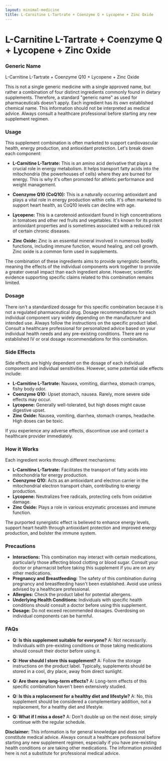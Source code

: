 ```yaml
---
layout: minimal-medicine
title: L-Carnitine L-Tartrate + Coenzyme Q + Lycopene + Zinc Oxide
---
```


# L-Carnitine L-Tartrate + Coenzyme Q + Lycopene + Zinc Oxide
### Generic Name
L-Carnitine L-Tartrate + Coenzyme Q10 + Lycopene + Zinc Oxide


This is not a single generic medicine with a single approved name, but rather a combination of four distinct ingredients commonly found in dietary supplements.  Therefore, a standard "generic name" as used for pharmaceuticals doesn't apply.  Each ingredient has its own established chemical name.  This information should not be interpreted as medical advice. Always consult a healthcare professional before starting any new supplement regimen.

### Usage

This supplement combination is often marketed to support cardiovascular health, energy production, and antioxidant protection. Let's break down each component:

* **L-Carnitine L-Tartrate:**  This is an amino acid derivative that plays a crucial role in energy metabolism. It helps transport fatty acids into the mitochondria (the powerhouses of cells) where they are burned for energy.  This is why it's often promoted for athletic performance and weight management.

* **Coenzyme Q10 (CoQ10):** This is a naturally occurring antioxidant and plays a vital role in energy production within cells. It's often marketed to support heart health, as CoQ10 levels can decline with age.

* **Lycopene:** This is a carotenoid antioxidant found in high concentrations in tomatoes and other red fruits and vegetables. It's known for its potent antioxidant properties and is sometimes associated with a reduced risk of certain chronic diseases.

* **Zinc Oxide:**  Zinc is an essential mineral involved in numerous bodily functions, including immune function, wound healing, and cell growth. Zinc oxide is a common form used in supplements.

The combination of these ingredients aims to provide synergistic benefits, meaning the effects of the individual components work together to provide a greater overall impact than each ingredient alone.  However, scientific evidence supporting specific claims related to this combination remains limited.

### Dosage

There isn't a standardized dosage for this specific combination because it is not a regulated pharmaceutical drug.  Dosage recommendations for each individual component vary widely depending on the manufacturer and intended use. Always follow the instructions on the specific product label.  Consult a healthcare professional for personalized advice based on your individual health needs and any pre-existing conditions.  There are no established IV or oral dosage recommendations for this combination.


### Side Effects

Side effects are highly dependent on the dosage of each individual component and individual sensitivities.  However, some potential side effects include:

* **L-Carnitine L-Tartrate:** Nausea, vomiting, diarrhea, stomach cramps, fishy body odor.
* **Coenzyme Q10:** Upset stomach, nausea.  Rarely, more severe side effects may occur.
* **Lycopene:** Generally well-tolerated, but high doses might cause digestive upset.
* **Zinc Oxide:** Nausea, vomiting, diarrhea, stomach cramps, headache.  High doses can be toxic.


If you experience any adverse effects, discontinue use and contact a healthcare provider immediately.


### How it Works

Each ingredient works through different mechanisms:

* **L-Carnitine L-Tartrate:** Facilitates the transport of fatty acids into mitochondria for energy production.
* **Coenzyme Q10:** Acts as an antioxidant and electron carrier in the mitochondrial electron transport chain, contributing to energy production.
* **Lycopene:** Neutralizes free radicals, protecting cells from oxidative damage.
* **Zinc Oxide:** Plays a role in various enzymatic processes and immune function.

The purported synergistic effect is believed to enhance energy levels, support heart health through antioxidant protection and improved energy production, and bolster the immune system.


### Precautions

* **Interactions:**  This combination may interact with certain medications, particularly those affecting blood clotting or blood sugar.  Consult your doctor or pharmacist before taking this supplement if you are on any other medications.
* **Pregnancy and Breastfeeding:**  The safety of this combination during pregnancy and breastfeeding hasn't been established.  Avoid use unless advised by a healthcare professional.
* **Allergies:** Check the product label for potential allergens.
* **Underlying Health Conditions:** Individuals with specific health conditions should consult a doctor before using this supplement.
* **Dosage:** Do not exceed recommended dosages.  Overdosing on individual components can be harmful.


### FAQs

* **Q: Is this supplement suitable for everyone?** A:  Not necessarily.  Individuals with pre-existing conditions or those taking medications should consult their doctor before using it.

* **Q: How should I store this supplement?** A: Follow the storage instructions on the product label.  Typically, supplements should be stored in a cool, dry place, away from direct sunlight.

* **Q: Are there any long-term effects?** A: Long-term effects of this specific combination haven't been extensively studied.

* **Q:  Is this a replacement for a healthy diet and lifestyle?** A: No, this supplement should be considered a complementary addition, not a replacement, for a healthy diet and lifestyle.

* **Q: What if I miss a dose?** A:  Don't double up on the next dose; simply continue with the regular schedule.


**Disclaimer:** This information is for general knowledge and does not constitute medical advice.  Always consult a healthcare professional before starting any new supplement regimen, especially if you have pre-existing health conditions or are taking other medications.  The information provided here is not a substitute for professional medical advice.
